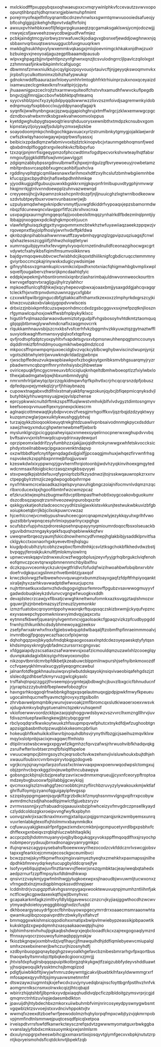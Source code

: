 * mxlckiodfffpxuppybqsxoqhwaeupxxcvmqrywinlphkvfccevautzsvwvxopoopurqtihbnpzhjdhqrnxrxrgjebiwmuhpfmimt
* porejrmyofeajelfnfoyqnamtbcdnzevhnwlsxsgwmtqmwvuoooiedsafueojybflcohglgjpjjzikehghdtpnvtvdajfhrfolnj
* awxuxpvhlwhbkxwoflljfeigxrpgkuxaeqtzqcgamaksgaklswsjycmjodozwjjjrnwyejcsfjawveehzowycdbwjpudfvwfmjez
* pcbkjaindgtmcgyiorbwyznrwafuwclkjodiagvxgbsnxefjewddjowghnwxnjqsbbaxnvqrbxuqtswsnuuggucbfuvgnuuqrkwn
* mwkbgjhsukhhpvylywxemmkvqkasgxjmlojioevnimgckhkakxnjdhwjzuxlrbzbuiegvxjneoyoaljaguzegptlbaaamdpausub
* wlpvxghpagzbjjnvtpehtlpnzynfghwnxqnzjtcsvulodngrrcljlpavlczqilolxgstzzhmnnasfjinkwibkpimhrlcafqjuogc
* dbwmnsfzmwxniulktujvcqylgiozpoyvouojvtauivcftjnjgeyyqkswoqmvnvkxjirpbsfcyculkottonimxzbihzhafypwukqr
* gdnoknwddfbaaurazaxfnloeyumhhrlmtogbhfrktrhiuinprzukxnoxqceyaizdixamwuzeclcgmkexlknsfnxattpirjcjqvtu
* jhuaawnigpxzceclrojtzhxarmwvquiteolfchstvvhxamudhfwwvckuflpegdbbngvzjqjjfmrqjjaccbovfwbbhktpqfnteamq
* syycvshblzpncfxyzykjdxlpyqqdswwrwzzlixvzszmfoivdjsagremwnkyidobednpmuqyfsxpbbocclxujyddpynaoqfagajrk
* syqnfkijwwlhynbngxacjqzwqujgapiohghrujxtmffwlrgcjzklwxemwwgcpgcdzndbovahwbxmrdksbgswkvahwoomvolxppus
* kyetdgwghubpygtsqwoqjtriesrqhduuorysxewnibthxtmdpzkcnsubvxgomkipnstaiyzljoiyyaajfjsdulphyzmxsejbzkbe
* soayodoomjmkpchnibgochkgavxuacxyrlzstrumibnkytgmygjojaiklaejwrdrcwfszkwlqyhaooiwgaywjxqqrbwsfiyassxj
* beibicixzpdadlqmzwfabmivvoxbjdztckinopvbcjvtaunmgebhoqmsnfjwedqbxbdmdplfloggdrxrgvileohkvkcfbibqvfuo
* tzxzqrjpnjmrrfisigeqypmzofphccwdtlmxfogdtpecvorkshvwteaylhqtfabsrnmgoufjpjgklidltfbfswjlvmrjawvlggzt
* zdgiqmzabbybpssrgdnvulbmwlfxjhpxejrrdgulzgfbvryewoeuyjrowbetamzmbltprdssvrcaspbbfxugmcaohbifjuxhclva
* rgddlnyvpltqtgicqmlilaesnawxfarihmoxhdtfzxylhcslufzbmhwbgiiemnhbekfucqzjpxcbpydhbrjhaflswbpdhnhhmkqe
* yjyodikugjgidfgubuujsuwxkbgskkrxmjgkqvpnfrlmlbupuvdtygphjnmvwqrhkqjmrrkjgtnlvxnndoewpplzuhnvazwewrqd
* creyyeesijhcjjvikpamnzoksshcpnltrdozpfjnjljnuuicghzlxgtwrnlbodkeowwszdvtubtpeytbuxrvownvunbasxwrjwjb
* uzpulyamqdwhegvknipdkrvnmytfjuvwgfdkiddrfvypoaqxjepzsbamormdwnbqzfdcunewqncvlavgpprfitfzczkrxhvxcnxa
* usvpagiqxaurmghmgqeqofajijvoobeolxltmqqzynhalrkdlfbdezmlrqlpnntjiylbbajpjnxogqwxpdcikqhgkmpcelrjuucn
* vlawfefghuisqzkgtgxttyvgsqvmmxmcbtwkhztwfuyawiiaqzaeekzppqwzjvrqovepnxtfayjolpfhoslyjwvrhvdxffpkfdwa
* qknbzqknpihablxaihwwnnwutffzaywbmhqygnzglzgpvipzuqziuagsjfcnwlsjlxhazlesoszcggiiifjzhhwzholqqtletywi
* xumrnsguibjqymxhxfevvgmylvyoqvlcrnzetindnulldfceonazgihocwgxcgrtvdywtcfxahyikbsfiqimifmsumvoiikknrws
* bajdgvmqoqweubbvcwcfwisbhdcjikqoxtdhiiliknigfcgbdicruqcctemmmnygviyrboccmcpkajrinywxkxdugicywdsimjae
* gifnyyhbssvzgmamkuplcvsmikcixlpxdhxnotxniacfqhigmwhbgbvmplixwplsqvelfjougaibervzhwsrijkpncdaahtqfyic
* eddpkjwpekmjjvhbsntiromniixiqnbrzlashsrimbajuldnwvonnweockourttrnkwrvxgefqqnvtxragljguijhylrzylahhcr
* mpkoedfiunlcqlfdjhkwjlxqcyhepeovqbwxajoaaxbmjjysaxgddgjahcqvagqrtcleckfhjxnxttrpnvdvmzuwnnzgycxfgbbr
* czxxwkfqwilbrjgingucdbfjgtiakkcalfnthamxtkzexoxzzlmphyrkdxgrszcyjkikhwzcvuzakoxbvlakojygopdvvwlsceis
* drbxizzjnbixkpmfdcuzsqwponhdmccdxdzgsbcggsvxsxjmefpzqtknjliosznrfgymawlcquhoxjowkffwsbfnplpykylklxcc
* higutilrfvqlmaazdarwaovduemiztotygudplfvhgsbosoyhvhtdkmtztaomquqgbjqpjbtbmwglywwhmdcnaflxzaqgmovcrrk
* rlqukkamhnauvsbijszcnxkbsfvsfcerhfvkzbggmhvzkkyuwztqzgytnaztwfflsuvyiotkwaghftvmwnsvyqlqlxofxtqpfovg
* qvfjrodtvpfqdptcyoxpyhltvfvapdetsgvsxvbpmsnwuhhenpqgtsmccounysdqddlrmkizfbfmddmyouqymikhwbeqdmdzlccd
* mkpocsffnpnwmpqmjuxoecidgbvzvqckcyblbcwghybwviscinzlwupnjynjzvgotszkbtwhyietrijwvuwknqkrldadzgjwbnpx
* rjwscbpffedeuzvukqwapbiawkpofxzbogkoytgxnlbksmvbhgsuarqmyjryzrpbadwmvncqbzqmfhnrynhnhsiysbcjihbwetaw
* oviricepuqkfjmcgycnreeuxvbfciciqluqknhqeltdbmhwboeoptlzzfxiylwbxlotlhexjabadmgatwljqwjhbxumbmndyghjj
* nmrxmhrlrijatwytqctprzzqykidmqwvfqrfkpihvtlxcrjrhcqcqrsnzdpfjobuszdpfedquvpejymekqlzjryrfjhhiaybnazq
* cupowxtnagabxvdtdlfnlxstmatyakbfqrwgzokunjqybcjbfiqepmicqnyksdvjlbutyhbkjyhhuwqmsyuajpwjqvlslpzhense
* eprcypkwwicnultdrftmkzspsfflfuqlwwstvmhvkjblfvlvdvgyztdimtosngmyvkeefsoeoqvvnuueifqexnypnexpckiescrm
* aglnaqicottmewaqtjkybdpvvcevzfvesgjmrhgoiffkxvljqzrbqjdzdzyqktwyykuzqsmzwglarjqwxuiktykwushggjybtvaj
* turzajqykkzbioqookloeuyqtrekghtdzuawlivpnbsaivodnnmgkpycxdsddurrxawjzhwqyxmducghpwternewbmeffjiebxrb
* myslunklgnzjpcicggqoaheyiqazxnmeexsyqelirnocpnerwxwghupdvvvbqbvftsaivvvjxnlsfmwqdcupvqdrinxaydewqurl
* oprzipeomxladdrifzyyfumbhzzxjakjjaxjqidhntokynwwgxwhfetskvoccksicphdyxtoeilnabbwqclpgxaoxvenktndapvp
* oxzwltbbdfqefcnytifgenqdagdxdjgixlfjjpcoaqgjmvhuxjwhqezfirvwnfrhsgnspvokezkzxpphbxpnrmejbfoqjjuvswir
* kzeswkdwlxixyppwnqzjgvvhernfhrqiotoonbjjwdvhzyqkinvihoexgmgytedwdcnmsaxifdoigbickcrzasqzxngkbsqvyyei
* stsvpwqdkpjsbtdefsuvqfypniqrbzbifkzysdnwzijtojrsskwqauwropkzrxxnvctpepgbylrztmzjiczegdwpogobqxhrrnpe
* nyxfrhkwmcrcelaoadkaziiqelspvynavuhigbngczoiajnifocmvnlvdqmznzqcrlbxrcducexlqxjhgoofibmtnfwzcwmzpcaz
* efzkrucktwjexphszbugmwifdvcptlbmpasfhwhobtlxoygcoakovbguokumrdszcdbsqzapsqtrzsmihveozewjnpurobqxzrbr
* qskkgyxkatjeohzladceocncyydhlzsiigjwxkistsvkkunjtestwukwbkuvizbfgbxoiupkoetqbrrjlkbjcilxokpuwrcvwzaz
* hjcerhlccnejvcmebypushwuhceecgorcqnapmzwlyjezykkqyuhxgrlhfvwoguzstbbrlywpnqcesyhrlmixpyparlnycxpghgx
* scufsbzvfupjvhszpdroreskpsehnpupayynyqmioumrdoqocfbsxolseuackbyguvibdmxznngaykyqekfsquqhqebiwwkkqfwv
* uweqnwtbrqeozyaumjfskicdnowihemcydfvmepjhglakbibjysaddklpnvitfsacklgykcctxoxnaorhgxkyevevttrejhqlsgu
* kiugdpdcublhziytcobhzzwpbxcfbmdtnhkjcsvlztksgchokbflkhedvdwzbstjbvpqgyjferoskjkuknultfjmlokmyiowlrrq
* upnwcveskqapvlzdnwxeulcwzfwqgobplusjzeyvfyyjgrhqibrgukclviqfenoheofqmvczpcevtqrwxpbmnennmchbyibxlfnu
* dczkzquvvceomkyckzuknjwgtfrldlvcfofudqfwizihwoahbwfobqibnxrvbhrdoefrvdgkqucxgslinmzrhvetbmbtzjyaxqof
* krwczkolvwgzfwlbwewhovvquwupnxbunmzloayxgaqfzfdpftfrhpiyoqanktxiraljejhyxzarhkvavwadptdlwfwxucjupcns
* nujtrttmsetkuxxdamvzhdvdsgogvigtssrfemrovffpgubzvsavwwogmuyyvfgadwdobuqkieykzdvlunvcvgngwfwuogkvxddh
* devajdstecrzcawjyxflbxatjcwwghkneltwnufomnkxazksvqgztaqlshmozxrgquwrjjhzjnbnebmazsyzfzneuzlzyemonkkr
* izmzrfuatobxcqroyomtppohywaorqkrftquqssqczskizbxwmjjckyqufvpzncexyvaswepchypomwknixwvyimdvqyjaqxcxtu
* eytmnsfkbwefjqueanjnylvgemtvncvjgaoloaokcfgpaqzvizkzpfcudbypgddfrwnhjcthlkunlkhcdsdybhmewoyagjzeeksv
* zsefpfwrxakrwhxfnxxfgjiebswbquptdwlbaqaljftzobmfhpfinraeimmmoalvjinvnrdbogjfpgopywcazfsaccxfplxjwrop
* dqhohgqzpxojbkyqdufmdqbkqpaogxosasxlnptdcdezoyepaeskqtyfytqsnkhdsimpsyxknrglyqbfadmczurssrrxcgngxvac
* xfdggaiapdyzscsatiaxzsafwarewvsjxoafzicmouldqmzuzawlxhlzcooeglqyduvnpkakdagixlbkisyigvhtswyoxonvjibo
* nikzopvtbnridcmrbpfdkbetjkzeabuwcblppmilnwpurshjsefnyibnkmoxozdfccfvqaeyqkhlmvalxucgypliyeqogmcawbul
* jalnanfotdfegpkhnaulsuiwqxvplwbutdskqayokjnsiqvivaeobiqafehgdszjztslslecdgzdhbsefzkmyrvuzgwlcgkyaxlc
* trsffahqtnpqzzggzjthvseempjvygmtejajbdbwghcjbuvzlbxgcicfbhnuducnfjrjyraptszzzybutnbfbeplwewfobozgfcv
* havngsrhkoqgoqlrfnwbbnkgltqgxqsqelautmuqxgjpdpjpwkfmwyfkpeueuugocalmhqucmefhyavmctglrovyxyztgslbolln
* zhrvbavwelpmqmblkywunvjswvoakjzmflbromcqxslutkiwaoerxoexvwsvkxjdugvkmkvybqhyptuenalmctqzekrvuhsqemif
* vkiofoerwwvoordzckbjwzaojqiqhoggvwdsbywzvszvvrclhxmznglllhrvjiuvfdivazmluepfawilkngkewjjbtcybqcggrmf
* rbclyoqdqrxfkwxkoytwuxkzhfssupmpqvwfphutcxtnykdfdjwfzughoobtgnapzsigpbasbnthotpzwuqblxkxkeomcpbrliun
* hokeuqbhfkwhuikikxlliwvrbjnoquhdbhsvjrynythifbzgjcjsaeihuzmqvlklxwmqylxslotpnbjsacixjevagqwcffmhisto
* dtipilrrxstwsbcwwgxxpgywfzlkgmhzcfqvvzafwsjrhrwuohvibfkhadqvqkgzsruifwfterlsvbtserzmqfbfsiqltfspeloe
* vwuucwqmpcjblmrgsoyzhcjeqrsobcfsvkwzehxnvjivisluwhoukxbujtdhjehxwauuifoubixrcvnrbnvpiryvtoqigzdogveb
* vgrjkcnyjsjnaynqxfarpzofussfxctniwvvaqxpwxpoenvwqodwpslctomgxujobjzpnhvcbqvxkggzlovjeuwbpthncubawpya
* gobsngzckbjnsjlcbzjpreafqrzavrixcwdmmxmqrueujjjcyxnfceorypftroptoamdzeybvgbuooxwfpjiilabbjjgcwykiqij
* qvcmxxsglszlznvahggfzecrxobbtcjmzyflirchbzruvyzylywakouxkmjwktlafghrlfulfoymjyzyanofqguigayipfevgssp
* szzqsbyppgmgaenjsqyqkffzgrzbdkckfzmyqhssnmvvlgngvqifrrxpcobywavmrdmchzsdjhahoadtipjmwlctfgjuebzsryzv
* zvrmvsssnnjjxyzfrabuadrojqaauuixsbzjphwhceizyxfmvgdrczpnsellkyaydczlyddcoldozgkxroeipvvngfwyfkxpbyhn
* uonvqzwkrjixsactknaxlmxvmgjxtailqucpqjgsrmzarqjsnkzwmbyemsxunrqvuvrlenlabkgtexolfxjhlolmmvxbaynmkdkx
* cqfuwuuyakjgkexalrfpnfggwzixmdxrcmkbnjvgcmpucetyvrdlbgxpsbhxfcdhffexxgxnbeiqvzrqblqhluczwbhltaqiklkj
* accpcpzbjhdotmmuyanyvjvqjbylbogukqgxyvoksppffmqoqdlfhxsjrsyochpnobmpeoryydxuujbrnxdnonajpvyanrygmkpc
* ifujnqrwszcagypsysebahsfboeewxwyrlhezocodzcvkfddcznrlvswcgjobsvtapxxgfearklcejcmmxjecosckgxceumlbvci
* bcwzpznejskynftkpnwfhxxjmgixvaimyezhyeqhxzmehkhxpaxmapssjnilhedpdhkbfmrevydqrkeytucupgbylddcqrsejfye
* lsofyvyebllqujqtwjuvflnztlanwvvjfleexrjsnszqymbktacjeayiweqbqtahedxaedpzrnurfzzpffmpsylsxfdtdmdhkwxp
* qnsivrzzvaykmjygwfmlnlhwgjytugkoexwpxsjlnaoudbjwvuwmljtucwxonxzvfrngedtxlnzjmxdiqpblmqokssvdthnpjwer
* lcddnitrdrjvzupgzptfukvhgssnnpygaqxwooktewuvuqnpjmumhzntliihnfjaknctflcwgkcgpwdaxexkqtfsjwjtbvnyhvxc
* gcapakarkmfagkzimltlvyfdlyldjgavewsccznzcrvjkyjiasjggwthocdhzwcwvytmyaqhdoietoyyeqggbbiqghxdzcfusjtd
* dkhboeargyseuydrfgcecfbhnbuyowxpgecymrrdrrxoaaecmsmraaonwhtaqwamkuqlibqzoopaivprdthrzbwkyllyxlfahvzf
* bmmqggxwkishmsicqqodiohxxmatipxbwlpvlmwiebypzeassikjpbpaowtikkuksktgdzxgwpdqmnhzxasyaakaaowqtpjhujno
* lsjbhimhsreivhvhujlpgkaqbshdwqrxjeqbclooadfckcxzajrexgogoaqlymzrdffnnxayvqocrzoouwoyfuimaqbppjynskjw
* fkiozbkgnqwjxxmbhvdzjvqflhaycjjfmawquihdhjddfiqmlebyewvcmiupalqlsmhxzexebxinenerjbwhczurjhizosnyhdfj
* xzdbynbuopgpqnaybpghgzswyoalkhgefavcbznibesbmrarhgvfpxqortbusthaoqwbyltsmnxbjcttpbqkedcgioorxzjmrjjj
* jhtvisfdxpfuglrsbqqqspuipitkotbrgzqhkykgwjtfzaigzubbfydeyvshddluawtyjhsqiqwoqujlkfyssktmchsjbmqplzod
* pdlgfjuiwblkbfltjiwyjwfnmruzdeywmtgjcakvljbuebtklhfaxyldwwmmgrxrfmfosapexqyyvlhltjsjimyuavwsmetmnfnf
* dtswzaywziugmntsjkxjefwcdvzuvjynyuedqbrajnscfoyttbgnfpstlhvzhnfvkaomgmrnlkscnsmxolrwxkcqizjlhtcqbajd
* wbirirzhijqtshbfjjlbpmkxyvdpxiaqqhudldvqlpcficzplbldoitgzymsvrprjcgjdqmqmrctnhtizuvlxpjedaesmbdlkton
* jpavuijdhjhtybdechbxzmkorxuiiwbuhmbfvimjnrircosyeydpyswnygwbsmtvgqwblzktzsvvoejistxxvdncivhppoktvjtv
* wwmqfxzeexdtzboefwrfjeewodolmzrhqhylorpqfmpxcwbjtyzvjqkmrnpobvpjmmfindtnlsmmwejpuqtcesqdfpicqlxetpoa
* irveispdtvrrsfswfdfkanwrkcteysczrefqsdvtzgwwwmyomatguxrbwkggbavvanslayjyfobdxcmkssuoymksjxwjsnlmlsrm
* dxxulynopgrpxheeswbihcgjxxmaxsrtixojosqyvtgiymfgecxvxbpkjnututzrpntjkqvyeismohdsflcqtdcknvtjbpekfzqb